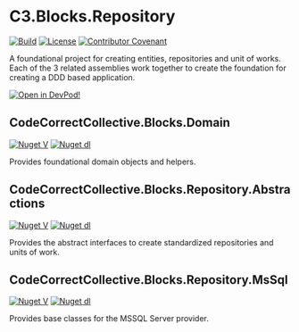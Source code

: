 # C3.Blocks.Repository

[![Build](https://github.com/code-correct-collective/C3.Blocks.Repository/actions/workflows/main.yml/badge.svg)](https://github.com/code-correct-collective/C3.Blocks.Repository/actions/workflows/main.yml)
[![License](https://img.shields.io/badge/license-MIT-orange.svg)](https://github.com/code-correct-collective/C3.Blocks.Repository/raw/refs/heads/main/LICENSE)
[![Contributor Covenant](https://img.shields.io/badge/Contributor%20Covenant-2.1-4baaaa.svg)](CODE_OF_CONDUCT.md)

A foundational project for creating entities, repositories and unit of works.  Each of the 3 related assemblies work together to create the foundation
for creating a DDD based application.

[![Open in DevPod!](https://devpod.sh/assets/open-in-devpod.svg)](https://devpod.sh/open#https://github.com/code-correct-collective/C3.Blocks.Repository)

## CodeCorrectCollective.Blocks.Domain
[![Nuget V](https://img.shields.io/nuget/v/CodeCorrectCollective.Blocks.Domain.svg?label=CodeCorrectCollective.Blocks.Domain:+version)](https://www.nuget.org/packages/CodeCorrectCollective.Blocks.Domain)
[![Nuget dl](https://img.shields.io/nuget/dt/CodeCorrectCollective.Blocks.Domain.svg?label=CodeCorrectCollective.Blocks.Domain:+downloads)](https://www.nuget.org/packages/CodeCorrectCollective.Blocks.Domain)

Provides foundational domain objects and helpers.

## CodeCorrectCollective.Blocks.Repository.Abstractions

[![Nuget V](https://img.shields.io/nuget/v/CodeCorrectCollective.Blocks.Repository.Abstractions.svg?label=CodeCorrectCollective.Blocks.Repository.Abstractions:+version)](https://www.nuget.org/packages/CodeCorrectCollective.Blocks.Repository.Abstractions)
[![Nuget dl](https://img.shields.io/nuget/dt/CodeCorrectCollective.Blocks.Repository.Abstractions.svg?label=CodeCorrectCollective.Blocks.Repository.Abstractions:+downloads)](https://www.nuget.org/packages/CodeCorrectCollective.Blocks.Repository.Abstractions)

Provides the abstract interfaces to create standardized repositories and units of work.

## CodeCorrectCollective.Blocks.Repository.MsSql
[![Nuget V](https://img.shields.io/nuget/v/CodeCorrectCollective.Blocks.Repository.MsSql.svg?label=CodeCorrectCollective.Blocks.Repository.MsSql:+version)](https://www.nuget.org/packages/CodeCorrectCollective.Blocks.Repository.MsSql)
[![Nuget dl](https://img.shields.io/nuget/dt/CodeCorrectCollective.Blocks.Repository.MsSql.svg?label=CodeCorrectCollective.Blocks.Repository.MsSql:+downloads)](https://www.nuget.org/packages/CodeCorrectCollective.Blocks.Repository.MsSql)

Provides base classes for the MSSQL Server provider.

